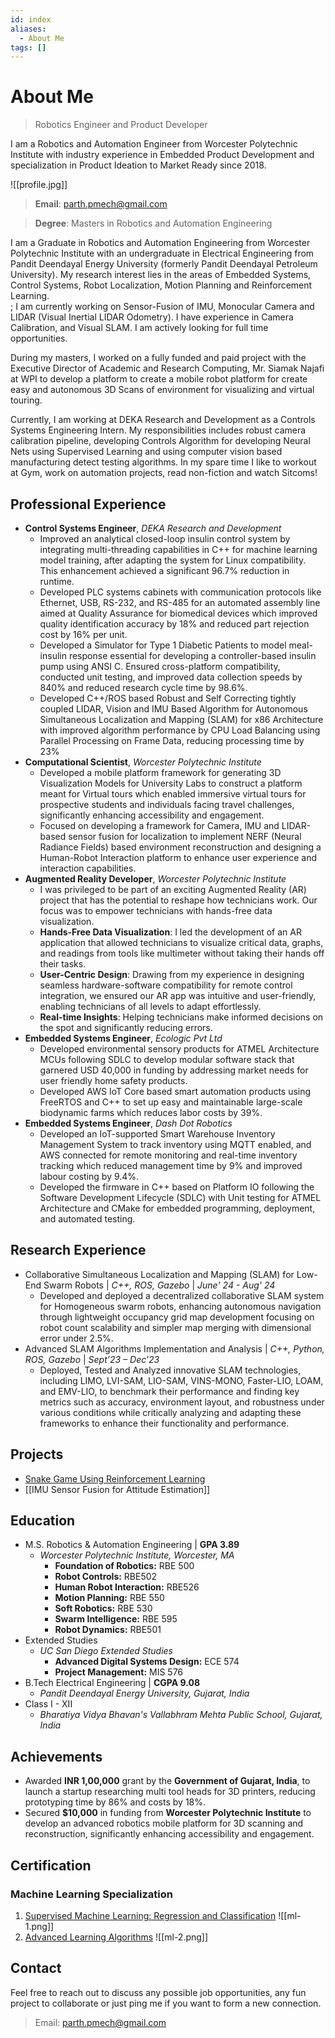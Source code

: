 ```yaml
---
id: index
aliases:
  - About Me
tags: []
---
```


# About Me

> Robotics Engineer and Product Developer

I am a Robotics and Automation Engineer from Worcester Polytechnic Institute with industry experience in Embedded Product Development and specialization in Product Ideation to Market Ready since 2018.

![[profile.jpg]]


> **Email**: [parth.pmech@gmail.com](mailto:parth.pmech@gmail.com)

> **Degree**: Masters in Robotics and Automation Engineering

I am a Graduate in Robotics and Automation Engineering from Worcester Polytechnic Institute with an undergraduate in Electrical Engineering from Pandit Deendayal Energy University (formerly Pandit Deendayal Petroleum University). My research interest lies in the areas of Embedded Systems, Control Systems, Robot Localization, Motion Planning and Reinforcement Learning.  
;
I am currently working on Sensor-Fusion of IMU, Monocular Camera and LIDAR (Visual Inertial LIDAR Odometry). I have experience in Camera Calibration, and Visual SLAM. I am actively looking for full time opportunities.

During my masters, I worked on a fully funded and paid project with the Executive Director of Academic and Research Computing, Mr. Siamak Najafi at WPI to develop a platform to create a mobile robot platform for create easy and autonomous 3D Scans of environment for visualizing and virtual touring.

Currently, I am working at DEKA Research and Development as a Controls Systems Engineering Intern. My responsibilities includes robust camera calibration pipeline, developing Controls Algorithm for developing Neural Nets using Supervised Learning and using computer vision based manufacturing detect testing algorithms. In my spare time I like to workout at Gym, work on automation projects, read non-fiction and watch Sitcoms!

## Professional Experience
- **Control Systems Engineer**, *DEKA Research and Development*
	- Improved an analytical closed-loop insulin control system by integrating multi-threading capabilities in C++ for machine learning model training, after adapting the system for Linux compatibility. This enhancement achieved a significant 96.7% reduction in runtime.
	- Developed PLC systems cabinets with communication protocols like Ethernet, USB, RS-232, and RS-485 for an automated assembly line aimed at Quality Assurance for biomedical devices which improved quality identification accuracy by 18% and reduced part rejection cost by 16% per unit.
	- Developed a Simulator for Type 1 Diabetic Patients to model meal-insulin response essential for developing a controller-based insulin pump using ANSI C. Ensured cross-platform compatibility, conducted unit testing, and improved data collection speeds by 840% and reduced research cycle time by 98.6%.
	- Developed C++/ROS based Robust and Self Correcting tightly coupled LIDAR, Vision and IMU Based Algorithm for Autonomous Simultaneous Localization and Mapping (SLAM) for x86 Architecture with improved algorithm performance by CPU Load Balancing using Parallel Processing on Frame Data, reducing processing time by 23%
- **Computational Scientist**, *Worcester Polytechnic Institute*
	- Developed a mobile platform framework for generating 3D Visualization Models for University Labs to construct a platform meant for Virtual tours which enabled immersive virtual tours for prospective students and individuals facing travel challenges, significantly enhancing accessibility and engagement.
	- Focused on developing a framework for Camera, IMU and LIDAR-based sensor fusion for localization to implement NERF (Neural Radiance Fields) based environment reconstruction and designing a Human-Robot Interaction platform to enhance user experience and interaction capabilities.
- **Augmented Reality Developer**, *Worcester Polytechnic Institute*
	- I was privileged to be part of an exciting Augmented Reality (AR) project that has the potential to reshape how technicians work. Our focus was to empower technicians with hands-free data visualization.
	- **Hands-Free Data Visualization**: I led the development of an AR application that allowed technicians to visualize critical data, graphs, and readings from tools like multimeter without taking their hands off their tasks.
	- **User-Centric Design**: Drawing from my experience in designing seamless hardware-software compatibility for remote control integration, we ensured our AR app was intuitive and user-friendly, enabling technicians of all levels to adapt effortlessly.
	- **Real-time Insights**: Helping technicians make informed decisions on the spot and significantly reducing errors.
- **Embedded Systems Engineer**, *Ecologic Pvt Ltd*
	- Developed environmental sensory products for ATMEL Architecture MCUs following SDLC to develop modular software stack that garnered USD 40,000 in funding by addressing market needs for user friendly home safety products.
	- Developed AWS IoT Core based smart automation products using FreeRTOS and C++ to set up easy and maintainable large-scale biodynamic farms which reduces labor costs by 39%.
- **Embedded Systems Engineer**, *Dash Dot Robotics*
	- Developed an IoT-supported Smart Warehouse Inventory Management System to track inventory using MQTT enabled, and AWS connected for remote monitoring and real-time inventory tracking which reduced management time by 9% and improved labour costing by 9.4%.
	- Developed the firmware in C++ based on Platform IO following the Software Development Lifecycle (SDLC) with Unit testing for ATMEL Architecture and CMake for embedded programming, deployment, and automated testing.

## Research Experience

- Collaborative Simultaneous Localization and Mapping (SLAM) for Low-End Swarm Robots | *C++, ROS, Gazebo* | *June' 24 - Aug' 24*
	- Developed and deployed a decentralized collaborative SLAM system for Homogeneous swarm robots, enhancing autonomous navigation through lightweight occupancy grid map development focusing on robot count scalability and simpler map merging with dimensional error under 2.5%.
- Advanced SLAM Algorithms Implementation and Analysis | *C++, Python, ROS, Gazebo* | *Sept’23 – Dec’23*
	* Deployed, Tested and Analyzed innovative SLAM technologies, including LIMO, LVI-SAM, LIO-SAM, VINS-MONO, Faster-LIO, LOAM, and EMV-LIO, to benchmark their performance and finding key metrics such as accuracy, environment layout, and robustness under various conditions while critically analyzing and adapting these frameworks to enhance their functionality and performance.

## Projects

- [Snake Game Using Reinforcement Learning](https://github.com/parth-20-07/Snake-Game-using-Reinforcement-Learning)
- [[IMU Sensor Fusion for Attitude Estimation]]
## Education
- M.S. Robotics & Automation Engineering | **GPA 3.89**
	- *Worcester Polytechnic Institute, Worcester, MA*
		- **Foundation of Robotics:** RBE 500
		- **Robot Controls:** RBE502
		- **Human Robot Interaction:** RBE526
		- **Motion Planning:** RBE 550
		- **Soft Robotics:** RBE 530
		- **Swarm Intelligence:** RBE 595
		- **Robot Dynamics:** RBE501
- Extended Studies
	- *UC San Diego Extended Studies*
		- **Advanced Digital Systems Design:** ECE 574
		- **Project Management:** MIS 576
- B.Tech Electrical Engineering | **CGPA 9.08**
	- *Pandit Deendayal Energy University, Gujarat, India*
- Class I - XII
	- *Bharatiya Vidya Bhavan's Vallabhram Mehta Public School, Gujarat, India*

## Achievements

- Awarded **INR 1,00,000** grant by the **Government of Gujarat, India**, to launch a startup researching multi tool heads for 3D printers, reducing prototyping time by 86% and costs by 18%.
- Secured **$10,000** in funding from **Worcester Polytechnic Institute** to develop an advanced robotics mobile platform for 3D scanning and reconstruction, significantly enhancing accessibility and engagement.
## Certification
### Machine Learning Specialization
1. [Supervised Machine Learning: Regression and Classification](https://www.coursera.org/account/accomplishments/verify/3Y9TQTRSDWUD)
	![[ml-1.png]]
2. [Advanced Learning Algorithms](https://www.coursera.org/account/accomplishments/verify/6H3T4L29269M)
![[ml-2.png]]
## Contact
Feel free to reach out to discuss any possible job opportunities, any fun project to collaborate or just ping me if you want to form a new connection.
> Email: [parth.pmech@gmail.com](mailto:parth.pmech@gmail.com)
